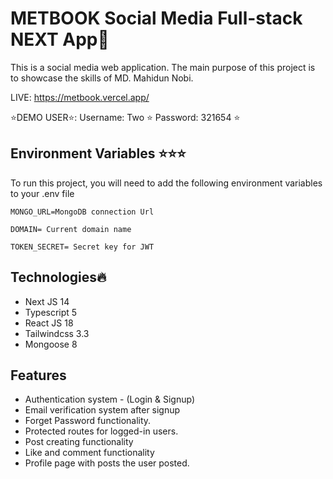 
# METBOOK Social Media Full-stack NEXT App🚀

This is a social media web application. The main purpose of this project is to showcase the skills of MD. Mahidun Nobi.

LIVE: https://metbook.vercel.app/

⭐DEMO USER⭐:
Username: Two ⭐
Password: 321654 ⭐

## Environment Variables ⭐⭐⭐

To run this project, you will need to add the following environment variables to your .env file

`MONGO_URL=MongoDB connection Url`

`DOMAIN= Current domain name`

`TOKEN_SECRET= Secret key for JWT`




## Technologies🔥
- Next JS 14
- Typescript 5
- React JS 18
- Tailwindcss 3.3
- Mongoose 8
## Features

- Authentication system - (Login & Signup)
- Email verification system after signup
- Forget Password functionality.
- Protected routes for logged-in users.
- Post creating functionality
- Like and comment functionality
- Profile page with posts the user posted.
